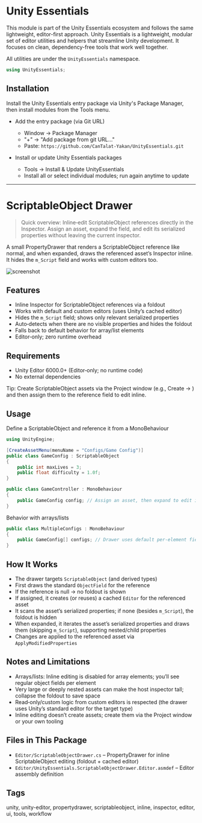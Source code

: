 # Unity Essentials

This module is part of the Unity Essentials ecosystem and follows the same lightweight, editor-first approach.
Unity Essentials is a lightweight, modular set of editor utilities and helpers that streamline Unity development. It focuses on clean, dependency-free tools that work well together.

All utilities are under the `UnityEssentials` namespace.

```csharp
using UnityEssentials;
```

## Installation

Install the Unity Essentials entry package via Unity's Package Manager, then install modules from the Tools menu.

- Add the entry package (via Git URL)
    - Window → Package Manager
    - "+" → "Add package from git URL…"
    - Paste: `https://github.com/CanTalat-Yakan/UnityEssentials.git`

- Install or update Unity Essentials packages
    - Tools → Install & Update UnityEssentials
    - Install all or select individual modules; run again anytime to update

---

#  ScriptableObject Drawer

> Quick overview: Inline‑edit ScriptableObject references directly in the Inspector. Assign an asset, expand the field, and edit its serialized properties without leaving the current inspector.

A small PropertyDrawer that renders a ScriptableObject reference like normal, and when expanded, draws the referenced asset’s Inspector inline. It hides the `m_Script` field and works with custom editors too.

![screenshot](Documentation/Screenshot.png)

## Features
- Inline Inspector for ScriptableObject references via a foldout
- Works with default and custom editors (uses Unity’s cached editor)
- Hides the `m_Script` field; shows only relevant serialized properties
- Auto‑detects when there are no visible properties and hides the foldout
- Falls back to default behavior for array/list elements
- Editor‑only; zero runtime overhead

## Requirements
- Unity Editor 6000.0+ (Editor‑only; no runtime code)
- No external dependencies

Tip: Create ScriptableObject assets via the Project window (e.g., Create → <Your Type>) and then assign them to the reference field to edit inline.

## Usage
Define a ScriptableObject and reference it from a MonoBehaviour

```csharp
using UnityEngine;

[CreateAssetMenu(menuName = "Configs/Game Config")]
public class GameConfig : ScriptableObject
{
    public int maxLives = 3;
    public float difficulty = 1.0f;
}

public class GameController : MonoBehaviour
{
    public GameConfig config; // Assign an asset, then expand to edit inline
}
```

Behavior with arrays/lists

```csharp
public class MultipleConfigs : MonoBehaviour
{
    public GameConfig[] configs; // Drawer uses default per‑element fields (no inline editors in arrays)
}
```

## How It Works
- The drawer targets `ScriptableObject` (and derived types)
- First draws the standard `ObjectField` for the reference
- If the reference is null → no foldout is shown
- If assigned, it creates (or reuses) a cached `Editor` for the referenced asset
- It scans the asset’s serialized properties; if none (besides `m_Script`), the foldout is hidden
- When expanded, it iterates the asset’s serialized properties and draws them (skipping `m_Script`), supporting nested/child properties
- Changes are applied to the referenced asset via `ApplyModifiedProperties`

## Notes and Limitations
- Arrays/lists: Inline editing is disabled for array elements; you’ll see regular object fields per element
- Very large or deeply nested assets can make the host inspector tall; collapse the foldout to save space
- Read‑only/custom logic from custom editors is respected (the drawer uses Unity’s standard editor for the target type)
- Inline editing doesn’t create assets; create them via the Project window or your own tooling

## Files in This Package
- `Editor/ScriptableObjectDrawer.cs` – PropertyDrawer for inline ScriptableObject editing (foldout + cached editor)
- `Editor/UnityEssentials.ScriptableObjectDrawer.Editor.asmdef` – Editor assembly definition

## Tags
unity, unity-editor, propertydrawer, scriptableobject, inline, inspector, editor, ui, tools, workflow
